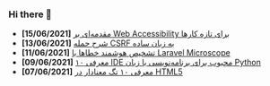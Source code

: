 ### Hi there 👋

<!-- posts -->
* **[15/06/2021]** [مقدمه‌ای بر Web Accessibility برای تازه کارها](https://liara.ir/blog/%d9%85%d9%82%d8%af%d9%85%d9%87%e2%80%8c%d8%a7%db%8c-%d8%a8%d8%b1-web-accessibility-%d8%a8%d8%b1%d8%a7%db%8c-%d8%aa%d8%a7%d8%b2%d9%87-%da%a9%d8%a7%d8%b1%d9%87%d8%a7/ "مقدمه‌ای بر Web Accessibility برای تازه کارها")
* **[13/06/2021]** [شرح حمله CSRF به زبان ساده](https://liara.ir/blog/%d8%b4%d8%b1%d8%ad-%d8%ad%d9%85%d9%84%d9%87-csrf-%d8%a8%d9%87-%d8%b2%d8%a8%d8%a7%d9%86-%d8%b3%d8%a7%d8%af%d9%87/ "شرح حمله CSRF به زبان ساده")
* **[11/06/2021]** [تشخیص هوشمند خطاها با Laravel Microscope](https://liara.ir/blog/%d8%aa%d8%b4%d8%ae%db%8c%d8%b5-%d9%87%d9%88%d8%b4%d9%85%d9%86%d8%af-%d8%ae%d8%b7%d8%a7%d9%87%d8%a7-%d8%a8%d8%a7-laravel-microscope/ "تشخیص هوشمند خطاها با Laravel Microscope")
* **[09/06/2021]** [معرفی ۱۰ IDE محبوب برای برنامه‌نویسی با زبان Python](https://liara.ir/blog/%d9%85%d8%b9%d8%b1%d9%81%db%8c-%db%b1%db%b0-ide-%d9%85%d8%ad%d8%a8%d9%88%d8%a8-%d8%a8%d8%b1%d8%a7%db%8c-%d8%a8%d8%b1%d9%86%d8%a7%d9%85%d9%87%e2%80%8c%d9%86%d9%88%db%8c%d8%b3%db%8c-%d8%a8%d8%a7-%d8%b2/ "معرفی ۱۰ IDE محبوب برای برنامه‌نویسی با زبان Python")
* **[07/06/2021]** [معرفی ۱۰ تگ معنادار در HTML5](https://liara.ir/blog/%d9%85%d8%b9%d8%b1%d9%81%db%8c-%db%b1%db%b0-%d8%aa%da%af-%d9%85%d8%b9%d9%86%d8%a7%d8%af%d8%a7%d8%b1-%d8%af%d8%b1-html5/ "معرفی ۱۰ تگ معنادار در HTML5")<!-- /posts -->

